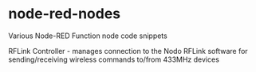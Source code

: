 # node-red-nodes
Various Node-RED Function node code snippets

RFLink Controller - manages connection to the Nodo RFLink software for sending/receiving wireless commands to/from 433MHz devices

